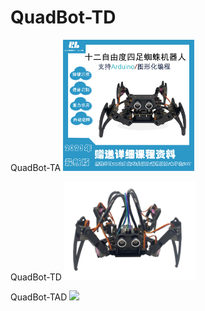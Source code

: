 # QuadBot-TD
QuadBot-TA
<img src="https://github.com/shunliuniliu/QuadBot-TD/blob/main/QuadBot-TA.jpg" width="210px">

QuadBot-TD
<img src="https://github.com/shunliuniliu/QuadBot-TD/blob/main/QuadBot-TD.jpg" width="210px">

QuadBot-TAD
<img src="https://github.com/shunliuniliu/QuadBot-TD/blob/main/QuadBot-TAD.jpg" width="210px">
